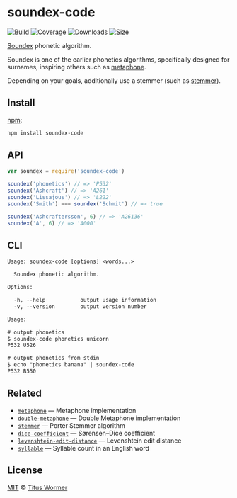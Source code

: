 # soundex-code

[![Build][build-badge]][build]
[![Coverage][coverage-badge]][coverage]
[![Downloads][downloads-badge]][downloads]
[![Size][size-badge]][size]

[Soundex][wiki] phonetic algorithm.

Soundex is one of the earlier phonetics algorithms, specifically designed for
surnames, inspiring others such as [metaphone][].

Depending on your goals, additionally use a stemmer (such as [stemmer][]).

## Install

[npm][]:

```sh
npm install soundex-code
```

## API

```js
var soundex = require('soundex-code')

soundex('phonetics') // => 'P532'
soundex('Ashcraft') // => 'A261'
soundex('Lissajous') // => 'L222'
soundex('Smith') === soundex('Schmit') // => true

soundex('Ashcraftersson', 6) // => 'A26136'
soundex('A', 6) // => 'A000'
```

## CLI

```txt
Usage: soundex-code [options] <words...>

  Soundex phonetic algorithm.

Options:

  -h, --help           output usage information
  -v, --version        output version number

Usage:

# output phonetics
$ soundex-code phonetics unicorn
P532 U526

# output phonetics from stdin
$ echo "phonetics banana" | soundex-code
P532 B550
```

## Related

*   [`metaphone`](https://github.com/words/metaphone)
    — Metaphone implementation
*   [`double-metaphone`](https://github.com/words/double-metaphone)
    — Double Metaphone implementation
*   [`stemmer`](https://github.com/words/stemmer)
    — Porter Stemmer algorithm
*   [`dice-coefficient`](https://github.com/words/dice-coefficient)
    — Sørensen–Dice coefficient
*   [`levenshtein-edit-distance`](https://github.com/words/levenshtein-edit-distance)
    — Levenshtein edit distance
*   [`syllable`](https://github.com/words/syllable)
    — Syllable count in an English word

## License

[MIT][license] © [Titus Wormer][author]

<!-- Definitions -->

[build-badge]: https://img.shields.io/travis/words/soundex-code.svg

[build]: https://travis-ci.org/words/soundex-code

[coverage-badge]: https://img.shields.io/codecov/c/github/words/soundex-code.svg

[coverage]: https://codecov.io/github/words/soundex-code

[downloads-badge]: https://img.shields.io/npm/dm/soundex-code.svg

[downloads]: https://www.npmjs.com/package/soundex-code

[size-badge]: https://img.shields.io/bundlephobia/minzip/soundex-code.svg

[size]: https://bundlephobia.com/result?p=soundex-code

[npm]: https://www.npmjs.com

[license]: license

[author]: https://wooorm.com

[wiki]: https://en.wikipedia.org/wiki/Soundex

[metaphone]: https://github.com/words/metaphone

[stemmer]: https://github.com/words/stemmer
